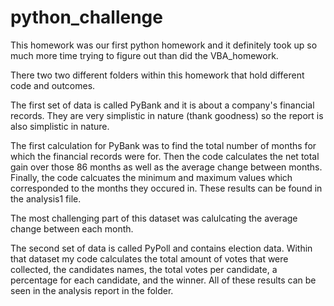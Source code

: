 # python_challenge
This homework was our first python homework and it definitely took up so much more time trying to figure out than did the VBA_homework. 

There two two different folders within this homework that hold different code and outcomes. 

The first set of data is called PyBank and it is about a company's financial records. They are very simplistic in nature (thank goodness) so the report is also simplistic in nature. 

The first calculation for PyBank was to find the total number of months for which the financial records were for. Then the code calculates the net total gain over those 86 months as well as the average change between months. Finally, the code calcuates the minimum and maximum values which corresponded to the months they occured in. These results can be found in the analysis1 file. 

The most challenging part of this dataset was calulcating the average change between each month. 

The second set of data is called PyPoll and contains election data. Within that dataset my code calculates the total amount of votes that were collected, the candidates names, the total votes per candidate, a percentage for each candidate, and the winner. All of these results can be seen in the analysis report in the folder. 



